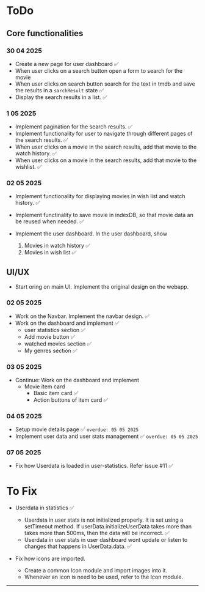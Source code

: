 <!-- Movie watch history tracker web app is a simple web app built on React JS. Using this web app users could track their movie watch history. It uses the TMDB database to fetch movies and local storage to save watched movie lists. Also the web app has a simple movie recommendation feature. -->

# ToDo

## Core functionalities

### 30 04 2025

- Create a new page for user dashboard ✅
- When user clicks on a search button open a form to search for the movie
- When user clicks on search button search for the text in tmdb and save the results in a `sarchResult` state ✅
- Display the search results in a list. ✅

### 1 05 2025

- Implement pagination for the search results. ✅
- Implement functionality for user to navigate through different pages of the search results. ✅
- When user clicks on a movie in the search results, add that movie to the watch history. ✅
- When user clicks on a movie in the search results, add that movie to the wishlist. ✅

### 02 05 2025

- Implement functionality for displaying movies in wish list and watch history. ✅

- Implement functinality to save movie in indexDB, so that movie data an be reused when needed. ✅
- Implement the user dashboard. In the user dashboard, show
  1. Movies in watch history ✅
  2. Movies in wish list ✅

## UI/UX

- Start oring on main UI. Implement the original design on the webapp.

### 02 05 2025

- Work on the Navbar. Implement the navbar design. ✅
- Work on the dashboard and implement ✅
  - user statistics section ✅
  - Add movie button ✅
  - watched movies section ✅
  - My genres section ✅

### 03 05 2025

- Continue: Work on the dashboard and implement
  - Movie item card
    - Basic item card ✅
    - Action buttons of item card ✅

### 04 05 2025

- Setup movie details page ✅ `overdue: 05 05 2025`
- Implement user data and user stats management ✅ `overdue: 05 05 2025`

### 07 05 2025

- Fix how Userdata is loaded in user-statistics. Refer issue #11 ✅

# To Fix

- Userdata in statistics ✅

  - Userdata in user stats is not initialized properly. It is set using a setTimeout method. If userData.initializeUserData takes more than takes more than 500ms, then the data will be incorrect. ✅
  - Userdata in user stats in user dashboard wont update or listen to changes that happens in UserData.data. ✅

- Fix how icons are imported.
  - Create a common Icon module and import images into it.
  - Whenever an icon is need to be used, refer to the Icon module.

---
